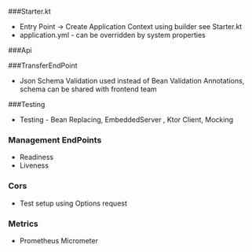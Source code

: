 ###Starter.kt 
- Entry Point -> Create Application Context using builder see Starter.kt
- application.yml - can be overridden by system properties


[comment]: <> (Transfer interface outlines the exposed web methods, @POST annotation )
###Api

[comment]: <> (@Controller works in the same way as in Spring )
[comment]: <> (@Context tells Micronaut this bean is eagerly instanstiated)
[comment]: <> (Using Schema validation as apposed Bean Validation, that a preference)

###TransferEndPoint

[comment]: <> (Controller annotation Write a few notes on Hexagonal Architecture, Find a diagram)

- Json Schema Validation used instead of Bean Validation Annotations, schema can be shared with frontend team

###Testing

- Testing - Bean Replacing,  EmbeddedServer , Ktor Client, Mocking

### Management EndPoints

- Readiness
- Liveness

### Cors

- Test setup using Options request

### Metrics

- Prometheus Micrometer

[comment]: <> (Performance Test)

[comment]: <> (other notable features - Kubernetes Config Map Configuration, so Guides cloud )
